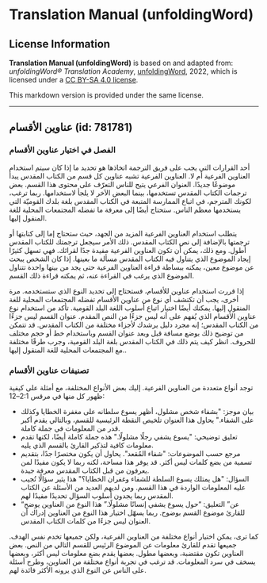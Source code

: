 # Translation Manual (unfoldingWord)

## License Information

**Translation Manual (unfoldingWord)** is based on and adapted from: _unfoldingWord® Translation Academy_, [unfoldingWord](https://unfoldingword.org/utw), 2022, which is licensed under a [CC BY-SA 4.0 license](https://creativecommons.org/licenses/by-sa/4.0/legalcode.en).

This markdown version is provided under the same license.



--------------------------------

## عناوين الأقسام (id: 781781)

### الفصل في اختيار عناوين الأقسام

أحد القرارات التي يجب على فريق الترجمة اتخاذها هو تحديد ما إذا كان سيتم استخدام العناوين الفرعية أم لا. العناوين الفرعية تشبه عناوين كل قسم من الكتاب المقدس يبدأ موضوعًا جديدًا. العنوان الفرعي يتيح للناس التعرّف على محتوى هذا القسم. بعض ترجمات الكتاب المقدس تستخدمها، بينما البعض الآخر لا يلجأ لاستخدامها. ربما ترغب، لكونك المترجم، في اتباع الممارسة المتبعة في الكتاب المقدس بلغة بلدك القوميّة التي يستخدمها معظم الناس. ستحتاج أيضًا إلى معرفة ما تفضله المجتمعات المحلية للغة المنقول إليها.

يتطلب استخدام العناوين الفرعية المزيد من الجهد، حيث ستحتاج إما إلى كتابتها أو ترجمتها بالإضافة إلى نص الكتاب المقدس. ذلك الأمر سيجعل ترجمتك للكتاب المقدس أطول. ومع ذلك، يمكن أن تكون العناوين الفرعية مفيدة جدًا لقرائك. فهي تسهل كثيرًا إيجاد الموضوع الذي يتناول فيه الكتاب المقدس مسألة ما بعينها. إذا كان الشخص يبحث عن موضوع معين، يمكنه ببساطة قراءة العناوين الفرعية حتى يجد من بينها واحدة تتناول الموضوع الذي يرغب في القراءة عنه، ثم يمكنه قراءة ذلك القسم.

إذا قررت استخدام عناوين للأقسام، فستحتاج إلى تحديد النوع الذي ستستخدمه. مرة أخرى، يجب أن تكتشف أي نوع من عناوين الأقسام تفضله المجتمعات المحلية للغة المنقول إليها. يمكنك أيضًا اختيار اتباع أسلوب اللغة البلد القومية. تأكد من استخدام نوع عناوين الأقسام الذي يُفهم على أنه ليس جزءًا من النص المقدم. عنوان القسم ليس جزءًا من الكتاب المقدس؛ إنه مجرد دليل يرشدك لأجزاء مختلفة من الكتاب المقدس. قد تتمكن من توضيح ذلك بوضع مسافة قبل وبعد عنوان القسم وباستخدام خط أو حجم مختلف للحروف. انظر كيف يتم ذلك في الكتاب المقدس بلغة البلد القومية، وجرب طرقًا مختلفة مع المجتمعات المحلية للغة المنقول إليها..

### تصنيفات عناوين الأقسام

توجد أنواع متعددة من العناوين الفرعية. إليك بعض الأنواع المختلفة، مع أمثلة على كيفية ظهور كل منها في مرقس 2:1–12:

* بيان موجز: "بشفاء شخص مشلول، أظهر يسوع سلطانه على مغفرة الخطايا وكذلك على الشفاء." يحاول هذا العنوان تلخيص النقطة الرئيسية للقسم، وبالتالي يقدم أكبر قدر من المعلومات في جملة كاملة.
* تعليق توضيحي: "يسوع يشفي رجلًا مشلولًا." هذه جملة كاملة أيضًا، لكنها تقدم معلومات كافية لتذكير القارئ بالقسم الذي يليه.
* مرجع حسب الموضوعات: "شفاء المُقعد". يحاول أن يكون مختصرًا جدًا، بتقديم تسمية من بضع كلمات ليس أكثر. قد يوفر هذا مساحة، لكنه ربما لا يكون مفيدًا لمن يعرفون من قبل الكتاب المقدس معرفة جيدة.
* السؤال: "هل يمتلك يسوع السلطة للشفاء وغفران الخطايا؟" هذا يثير سؤالًا تُجيب عليه المعلومات الواردة في هذا القسم. ومن لديهم العديد من الأسئلة عن الكتاب المقدس ربما يجدون أسلوب السؤال تحديدًا مفيدًا لهم.
* “عن” التعليق: “حول يسوع يشفي إنسانًا مشلولًا.” هذا النوع من العناوين يوضح للقارئ موضوع القسم بوضوح. ربما يسهّل اختيار هذا النوع من العناوين إدراك أن العنوان ليس جزءًا من كلمات الكتاب المقدس.

كما ترى، يمكن اختيار أنواع مختلفة من العناوين الفرعية، ولكن جميعها تخدم نفس الهدف. جميعها تقدم للقارئ معلومات عن الموضوع الرئيس للقسم التالي من النص. بعض العناوين تكون مقتضبة، وبعضها مطول. بعضها يقدم بضع معلومات ليس أكثر، وبعضها يسخف في سرد المعلومات. قد ترغب في تجربة أنواع مختلفة من العناوين، وطرح أسئلة على الناس عن النوع الذي يرونه الأكثر فائدة لهم.


